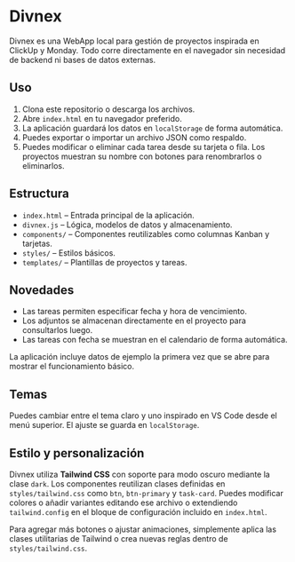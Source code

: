 # Divnex

Divnex es una WebApp local para gestión de proyectos inspirada en ClickUp y Monday. Todo corre directamente en el navegador sin necesidad de backend ni bases de datos externas.

## Uso

1. Clona este repositorio o descarga los archivos.
2. Abre `index.html` en tu navegador preferido.
3. La aplicación guardará los datos en `localStorage` de forma automática.
4. Puedes exportar o importar un archivo JSON como respaldo.
5. Puedes modificar o eliminar cada tarea desde su tarjeta o fila. Los proyectos muestran su nombre con botones para renombrarlos o eliminarlos.

## Estructura

- `index.html` – Entrada principal de la aplicación.
- `divnex.js` – Lógica, modelos de datos y almacenamiento.
- `components/` – Componentes reutilizables como columnas Kanban y tarjetas.
- `styles/` – Estilos básicos.
- `templates/` – Plantillas de proyectos y tareas.

## Novedades

- Las tareas permiten especificar fecha y hora de vencimiento.
- Los adjuntos se almacenan directamente en el proyecto para consultarlos luego.
- Las tareas con fecha se muestran en el calendario de forma automática.

La aplicación incluye datos de ejemplo la primera vez que se abre para mostrar el funcionamiento básico.
## Temas

Puedes cambiar entre el tema claro y uno inspirado en VS Code desde el menú superior. El ajuste se guarda en `localStorage`.

## Estilo y personalización

Divnex utiliza **Tailwind CSS** con soporte para modo oscuro mediante la clase `dark`.
Los componentes reutilizan clases definidas en `styles/tailwind.css` como `btn`, `btn-primary` y `task-card`.
Puedes modificar colores o añadir variantes editando ese archivo o extendiendo `tailwind.config` en el bloque de configuración incluido en `index.html`.

Para agregar más botones o ajustar animaciones, simplemente aplica las clases utilitarias de Tailwind o crea nuevas reglas dentro de `styles/tailwind.css`.

